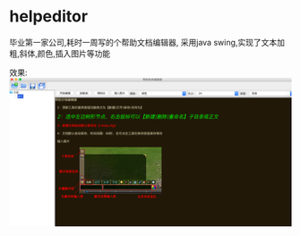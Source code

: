 helpeditor
==========

毕业第一家公司,耗时一周写的个帮助文档编辑器, 采用java swing,实现了文本加粗,斜体,颜色,插入图片等功能

效果:
![image](src/com/help/res/helptest.png)
